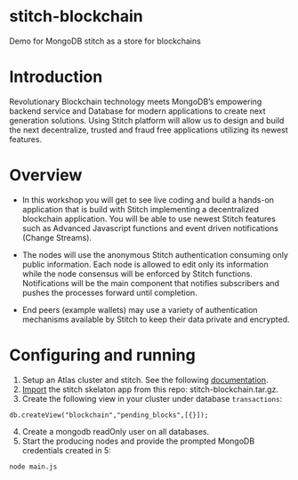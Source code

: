 # stitch-blockchain
Demo for MongoDB stitch as a store for blockchains

# Introduction 

Revolutionary Blockchain technology meets MongoDB’s empowering backend service and Database for modern applications to create next generation solutions. 
Using Stitch platform will allow us to design and build the next decentralize, trusted and fraud free applications utilizing its newest features.

# Overview

* In this workshop you will get to see live coding and build a hands-on application that is build with Stitch implementing a decentralized blockchain application. You will be able to use newest Stitch features such as Advanced Javascript functions and event driven notifications (Change Streams).

* The nodes will use the anonymous Stitch authentication consuming only public information. Each node is allowed to edit only its information while the node consensus will be enforced by Stitch functions. Notifications will be the main component that notifies subscribers and pushes the processes forward until completion.

* End peers (example wallets) may use a variety of authentication mechanisms available by Stitch to keep their data private and encrypted.

# Configuring and running
1. Setup an Atlas cluster and stitch. See the following [documentation](https://docs.mongodb.com/stitch/getting-started/).
2. [Import](https://docs.mongodb.com/stitch/import-export/create-stitch-app/) the stitch skelaton app from this repo: stitch-blockchain.tar.gz.
3. Create the following view in your cluster under database `transactions`:
```
db.createView("blockchain","pending_blocks",[{}]);
```
4. Create a mongodb readOnly user on all databases.
5. Start the producing nodes and provide the prompted MongoDB credentials created in 5:
```
node main.js
```
